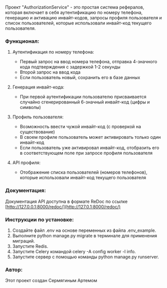 Проект "AuthorizationService" - это простая система рефералов, которая включает в себя аутентификацию по номеру телефона, генерацию и активацию инвайт-кодов, запросы профиля пользователя и список пользователей, которые использовали инвайт-код текущего пользователя.

### Функционал:

1. Аутентификация по номеру телефона:
   - Первый запрос на ввод номера телефона, отправка 4-значного кода подтверждения с задержкой 1-2 секунды
   - Второй запрос на ввод кода
   - Если пользователь новый, сохранить его в базе данных

2. Генерация инвайт-кода:
   - При первой аутентификации пользователю присваивается случайно сгенерированный 6-значный инвайт-код (цифры и символы)

3. Профиль пользователя:
   - Возможность ввести чужой инвайт-код (с проверкой на существование)
   - В своем профиле пользователь может активировать только один инвайт-код
   - Если пользователь уже активировал инвайт-код, отобразить его в соответствующем поле при запросе профиля пользователя

4. API профиля:
   - Отображение списка пользователей (номеров телефонов), которые использовали инвайт-код текущего пользователя

### Документация:

Документация API доступна в формате ReDoc по ссылке [http://127.0.0.1:8000/redoc/](http://127.0.1:8000/redoc/)

### Инструкции по установке:

1. Создайте файл .env на основе переменных из файла .env_example.
2. Выполните python manage.py migrate в терминале для применения миграций.
3. Запустите Redis.
4. Запустите Celery командой celery -A config worker -l info.
5. Запустите сервер с помощью команды python manage.py runserver.

### Автор:

Этот проект создан Сермягиным Артемом
